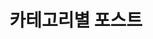 ---
title: "카테고리별 포스트"
layout: categories
permalink: /categories/
author_profile: true
lang: "ko"
last_modified_at: 2025-09-10 21:00:00 +0900
---